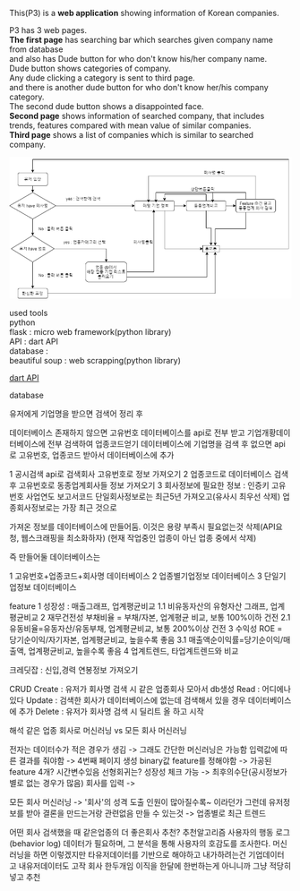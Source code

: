 This(P3) is a **web application** showing information of Korean companies.

P3 has 3 web pages.   
**The first page** has searching bar which searches given company name from database   
and also has Dude button for who don't know his/her company name.   
Dude button shows categories of company.   
Any dude clicking a category is sent to third page.   
and there is another dude button for who don't know her/his company category.   
The second dude button shows a disappointed face.   
**Second page** shows information of searched company, that includes trends, features compared with mean value of similar companies.   
**Third page** shows a list of companies which is similar to searched company.

![Alt text](/blueprint.png)


used tools   
python   
flask : micro web framework(python library)   
API : dart API   
database :    
beautiful soup : web scrapping(python library)

[dart API](https://opendart.fss.or.kr/guide/main.do?apiGrpCd=DS001)   

database

유저에게 기업명을 받으면
검색어 정리 후

데이터베이스 존재하지 않으면 고유번호 데이터베이스를 api로 전부 받고 기업개황데이터베이스에 전부 검색하여 업종코드얻기
데이터베이스에 기업명을 검색 후 없으면 api로 고유번호, 업종코드 받아서 데이터베이스에 추가

1 공시검색 api로 검색회사 고유번호로 정보 가져오기
2 업종코드로 데이터베이스 검색 후 고유번호로 동종업계회사들 정보 가져오기
3 회사정보에 필요한 정보 : 인증키 고유번호 사업연도 보고서코드
단일회사정보로는 최근5년 가져오고(유사시 최우선 삭제)
업종회사정보로는 가장 최근 것으로

가져온 정보를 데이터베이스에 만들어둠. 이것은 용량 부족시 필요없는것 삭제(API요청, 웹스크래핑을 최소화하자)
(현재 작업중인 업종이 아닌 업종 중에서 삭제)

즉 만들어둘 데이터베이스는

1 고유번호+업종코드+회사명 데이터베이스
2 업종별기업정보 데이터베이스
3 단일기업정보 데이터베이스

feature
1 성장성 : 매출그래프, 업계평균비교
1.1 비유동자산의 유형자산 그래프, 업계평균비교
2 재무건전성
부채비율 = 부채/자본, 업계평균 비교, 보통 100%이하 건전
2.1 유동비율=유동자산/유동부채, 업계평균비교, 보통 200%이상 건전
3 수익성
ROE = 당기순이익/자기자본, 업계평균비교, 높을수록 좋음
3.1 매출액순이익률=당기순이익/매출액, 업계평균비교, 높을수록 좋음
4 업계트렌드, 타업계트렌드와 비교
	
크레딧잡 : 신입,경력 연봉정보 가져오기

CRUD
Create : 유저가 회사명 검색 시 같은 업종회사 모아서 db생성
Read : 어디에나있다
Update : 검색한 회사가 데이터베이스에 없는데 검색해서 있을 경우 데이터베이스에 추가
Delete : 유저가 회사명 검색 시 딜리트 올 하고 시작

해석
같은 업종 회사로 머신러닝 vs 모든 회사 머신러닝

전자는 데이터수가 적은 경우가 생김 -> 그래도 간단한 머신러닝은 가능함
입력값에 따른 결과를 줘야함 -> 4번째 페이지 생성
binary값 feature를 정해야함 -> 가공된 feature 4개? 시간변수있음
선형회귀는? 성장성 체크 가능 -> 최후의수단(공시정보가 별로 없는 경우가 많음)
회사를 입력 -> 

모든 회사 머신러닝 -> '회사'의 성격 도출 인원이 많아질수록~ 이라던가
그런데 유저정보를 받아 결론을 만드는거랑 관련없음
만들 수 있는것 -> 업종별로 최근 트렌드

어떤 회사 검색했을 때 같은업종의 더 좋은회사 추천?
추천알고리즘
사용자의 행동 로그(behavior log) 데이터가 필요하며, 그 분석을 통해 사용자의 호감도를 조사한다. 
머신러닝을 하면 이렇겠지만
타유저데이터를 기반으로 해야하고
내가하려는건 기업데이터고
내유저데이터도 고작 회사 한두개임 이직을 한달에 한번하는게 아니니까
그냥 적당히 넣고 추천
